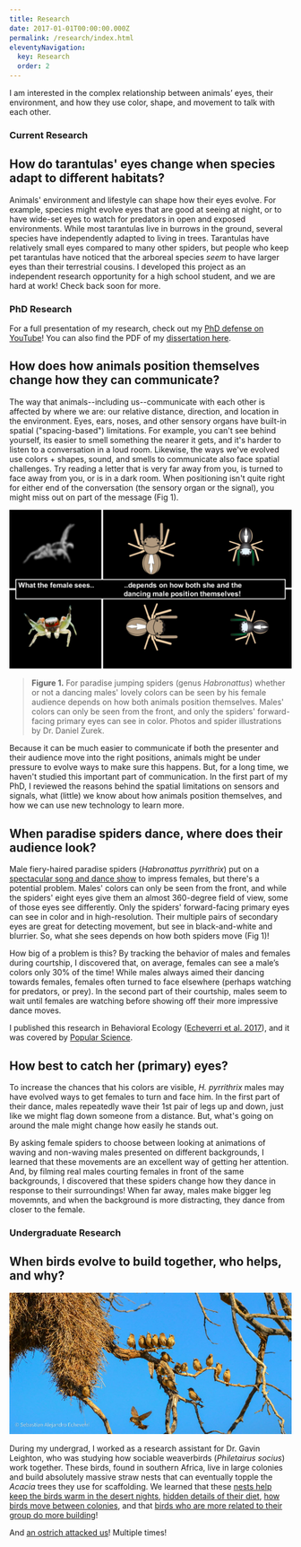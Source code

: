 ```yaml
---
title: Research
date: 2017-01-01T00:00:00.000Z
permalink: /research/index.html
eleventyNavigation:
  key: Research
  order: 2
---
```

I am interested in the complex relationship between animals’ eyes, their environment, and how they use color, shape, and movement to talk with each other.

### **Current Research**

## How do tarantulas' eyes change when species adapt to different habitats?

Animals' environment and lifestyle can shape how their eyes evolve. For example, species might evolve eyes that are good at seeing at night, or to have wide-set eyes to watch for predators in open and exposed environments.  While most tarantulas live in burrows in the ground, several species have independently adapted to living in trees.  Tarantulas have relatively small eyes compared to many other spiders, but people who keep pet tarantulas have noticed that the arboreal species *seem* to have larger eyes than their terrestrial cousins. I developed this project as an independent research opportunity for a high school student, and we are hard at work! Check back soon for more.

### **PhD Research**

For a full presentation of my research, check out my [PhD defense on YouTube](https://www.youtube.com/watch?v=qQAAh4lfF78&t=416s)! You can also find the PDF of my [dissertation here](http://d-scholarship.pitt.edu/37706/).

## How does how animals position themselves change how they can communicate?

The way that animals--including us--communicate with each other is affected by where we are: our relative distance, direction, and location in the environment. Eyes, ears, noses, and other sensory organs have built-in spatial ("spacing-based") limitations. For example, you can't see behind yourself, its easier to smell something the nearer it gets, and it's harder to listen to a conversation in a loud room. Likewise, the ways we've evolved use colors + shapes, sound, and smells to communicate also face spatial challenges. Try reading a letter that is very far away from you, is turned to face away from you, or is in a dark room. When positioning isn't quite right for either end of the conversation (the sensory organ or the signal), you might miss out on part of the message (Fig 1). 

![](/static/img/hapy-alignment_text.png "Fig 1. Color communication in Habronattus requires signal alignment")

> **Figure 1.** For paradise jumping spiders (genus *Habronattus*) whether or not a dancing males' lovely colors can be seen by his female audience depends on how both animals position themselves. Males' colors can only be seen from the front, and only the spiders' forward-facing primary eyes can see in color. Photos and spider illustrations by Dr. Daniel Zurek.

Because it can be much easier to communicate if both the presenter and their audience move into the right positions, animals might be under pressure to evolve ways to make sure this happens. But, for a long time, we haven't studied this important part of communication. In the first part of my PhD, I reviewed the reasons behind the spatial limitations on sensors and signals, what (little) we know about how animals position themselves, and how we can use new technology to learn more.

## When paradise spiders dance, where does their audience look?

Male fiery-haired paradise spiders (*Habronattus pyrrithrix*) put on a [spectacular song and dance show](https://www.youtube.com/watch?v=YEQ3KM4tKLc) to impress females, but there's a potential problem. Males' colors can only be seen from the front, and while the spiders' eight eyes give them an almost 360-degree field of view, some of those eyes see differently. Only the spiders' forward-facing primary eyes can see in color and in high-resolution. Their multiple pairs of secondary eyes are great for detecting movement, but see in black-and-white and blurrier. So, what she sees depends on how both spiders move (Fig 1)!

How big of a problem is this? By tracking the behavior of males and females during courtship, I discovered that, on average, females can see a male’s colors only 30% of the time! While males always aimed their dancing towards females, females often turned to face elsewhere (perhaps watching for predators, or prey). In the second part of their courtship, males seem to wait until females are watching before showing off their more impressive dance moves.

I published this research in Behavioral Ecology ([Echeverri et al. 2017](https://academic.oup.com/beheco/article/28/6/1445/4091426)), and it was covered by [Popular Science](https://www.popsci.com/jumping-spiders-dance-moves).

## How best to catch her (primary) eyes?

To increase the chances that his colors are visible, *H. pyrrithrix* males may have evolved ways to get females to turn and face him.  In the first part of their dance, males repeatedly wave their 1st pair of legs up and down, just like we might flag down someone from a distance. But, what's going on around the male might change how easily he stands out.

By asking female spiders to choose between looking at animations of waving and non-waving males presented on different backgrounds, I learned that these movements are an excellent way of getting her attention. And, by filming real males courting females in front of the same backgrounds, I discovered that these spiders change how they dance in response to their surroundings! When far away, males make bigger leg movemnts, and when the background is more distracting, they dance from closer to the female. 

### **Undergraduate Research**

## When birds evolve to build together, who helps, and why?

![](/static/img/20120610-dsc_1185.jpg "Figure X. Sociable weavers on a branch")

During my undergrad, I worked as a research assistant for Dr. Gavin Leighton, who was studying how sociable weaverbirds (*Philetairus socius*) work together. These birds, found in southern Africa, live in large colonies and build absolutely massive straw nests that can eventually topple the *Acacia* trees they use for scaffolding. We learned that these [nests help keep the birds warm in the desert nights](https://journals.sagepub.com/doi/abs/10.3184/175815514X14151918723245), [hidden details of their diet](https://journals.sagepub.com/doi/abs/10.3184/175815515X14289391219157), [how birds move between colonies](https://link.springer.com/content/pdf/10.1007/s10336-015-1307-1.pdf), and that [birds who are more related to their group do more building](https://link.springer.com/article/10.1007/s00265-015-1996-8)! 

And [an ostrich attacked us](https://scienceoutside.com/portfolio/the-angry-ostrich/)! Multiple times!